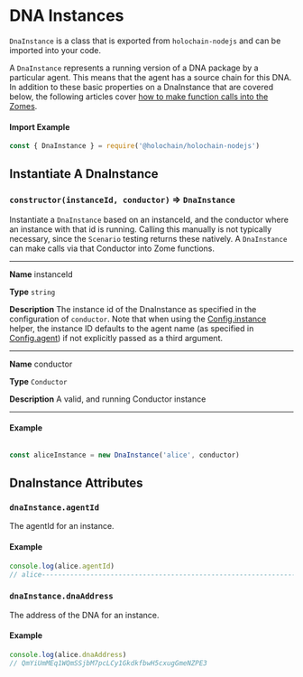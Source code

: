 # DNA Instances

`DnaInstance` is a class that is exported from `holochain-nodejs` and can be imported into your code.

A `DnaInstance` represents a running version of a DNA package by a particular agent. This means that the agent has a source chain for this DNA.
In addition to these basic properties on a DnaInstance that are covered below, the following articles cover [how to make function calls into the Zomes](./nodejs_calling_zome_functions.md).

#### Import Example
```javascript
const { DnaInstance } = require('@holochain/holochain-nodejs')
```

## Instantiate A DnaInstance

### `constructor(instanceId, conductor)` => `DnaInstance`

Instantiate a `DnaInstance` based on an instanceId, and the conductor where an instance with that id is running.
Calling this manually is not typically necessary, since the `Scenario` testing returns these natively.
A `DnaInstance` can make calls via that Conductor into Zome functions.

___
**Name** instanceId

**Type** `string`

**Description** The instance id of the DnaInstance as specified in the configuration of `conductor`. 
Note that when using the [Config.instance](./testing_configuration.md#instances) helper, the instance ID defaults to the agent name (as specified in [Config.agent](./testing_configuration.md#agents)) if not explicitly passed as a third argument.
___
**Name** conductor

**Type** `Conductor`

**Description** A valid, and running Conductor instance
___

#### Example
```javascript

const aliceInstance = new DnaInstance('alice', conductor)
```

## DnaInstance Attributes

### `dnaInstance.agentId`

The agentId for an instance.

#### Example
```javascript
console.log(alice.agentId)
// alice-----------------------------------------------------------------------------AAAIuDJb4M
```

### `dnaInstance.dnaAddress`

The address of the DNA for an instance.

#### Example
```javascript
console.log(alice.dnaAddress)
// QmYiUmMEq1WQmSSjbM7pcLCy1GkdkfbwH5cxugGmeNZPE3
```
